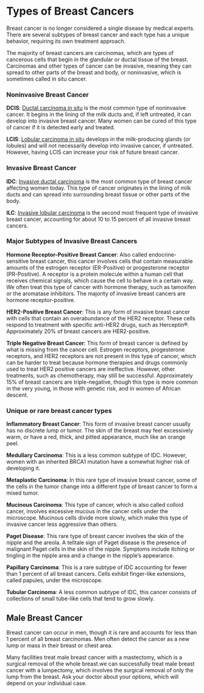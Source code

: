 # Types of Breast Cancers


Breast cancer is no longer considered a single disease by medical experts. There are several subtypes of breast cancer and each type has a unique behavior, requiring its own treatment approach.

The majority of breast cancers are carcinomas, which are types of cancerous cells that begin in the glandular or ductal tissue of the breast. Carcinomas and other types of cancer can be invasive, meaning they can spread to other parts of the breast and body, or noninvasive, which is sometimes called in situ cancer.

### Noninvasive Breast Cancer
**DCIS**: [Ductal carcinoma in situ]() is the most common type of noninvasive cancer. It begins in the lining of the milk ducts and, if left untreated, it can develop into invasive breast cancer. Many women can be cured of this type of cancer if it is detected early and treated.

**LCIS**: [Lobular carcinoma in situ]() develops in the milk-producing glands (or lobules) and will not necessarily develop into invasive cancer, if untreated. However, having LCIS can increase your risk of future breast cancer.

### Invasive Breast Cancer
**IDC**: [Invasive ductal carcinoma]() is the most common type of breast cancer affecting women today. This type of cancer originates in the lining of milk ducts and can spread into surrounding breast tissue or other parts of the body.

**ILC**: [Invasive lobular carcinoma]() is the second most frequent type of invasive breast cancer, accounting for about 10 to 15 percent of all invasive breast cancers. 

### Major Subtypes of Invasive Breast Cancers
**Hormone Receptor-Positive Breast Cancer**: Also called endocrine-sensitive breast cancer, this cancer involves cells that contain measurable amounts of the estrogen receptor (ER-Positive) or progesterone receptor (PR-Positive). A receptor is a protein molecule within a human cell that receives chemical signals, which cause the cell to behave in a certain way. We often treat this type of cancer with hormone therapy, such as tamoxifen or the aromatase inhibitors. The majority of invasive breast cancers are hormone receptor-positive.

**HER2-Positive Breast Cancer**: This is any form of invasive breast cancer with cells that contain an overabundance of the HER2 receptor. These cells respond to treatment with specific anti-HER2 drugs, such as Herceptin®. Approximately 20% of breast cancers are HER2-positive.

**Triple Negative Breast Cancer**: This form of breast cancer is defined by what is missing from the cancer cell. Estrogen receptors, progesterone receptors, and HER2 receptors are not present in this type of cancer, which can be harder to treat because hormone therapies and drugs commonly used to treat HER2 positive cancers are ineffective. However, other treatments, such as chemotherapy, may still be successful. Approximately 15% of breast cancers are triple-negative, though this type is more common in the very young, in those with genetic risk, and in women of African descent.

### Unique or rare breast cancer types
**Inflammatory Breast Cancer**: This form of invasive breast cancer usually has no discrete lump or tumor. The skin of the breast may feel excessively warm, or have a red, thick, and pitted appearance, much like an orange peel.

**Medullary Carcinoma**: This is a less common subtype of IDC. However, women with an inherited BRCA1 mutation have a somewhat higher risk of developing it.

**Metaplastic Carcinoma**: In this rare type of invasive breast cancer, some of the cells in the tumor change into a different type of breast cancer to form a mixed tumor.

**Mucinous Carcinoma**: This type of cancer, which is also called colloid cancer, involves excessive mucous in the cancer cells under the microscope. Mucinous cells divide more slowly, which make this type of invasive cancer less aggressive than others.

**Paget Disease**: This rare type of breast cancer involves the skin of the nipple and the areola. A telltale sign of Paget disease is the presence of malignant Paget cells in the skin of the nipple. Symptoms include itching or tingling in the nipple area and a change in the nipple’s appearance.

**Papillary Carcinoma**: This is a rare subtype of IDC accounting for fewer than 1 percent of all breast cancers. Cells exhibit finger-like extensions, called papules, under the microscope.

**Tubular Carcinoma**: A less common subtype of IDC, this cancer consists of collections of small tube-like cells that tend to grow slowly.

## Male Breast Cancer
Breast cancer can occur in men, though it is rare and accounts for less than 1 percent of all breast carcinomas. Men often detect the cancer as a new lump or mass in their breast or chest area.

Many facilities treat male breast cancer with a mastectomy, which is a surgical removal of the whole breast.we can successfully treat male breast cancer with a lumpectomy, which involves the surgical removal of only the lump from the breast. Ask your doctor about your options, which will depend on your individual case.
